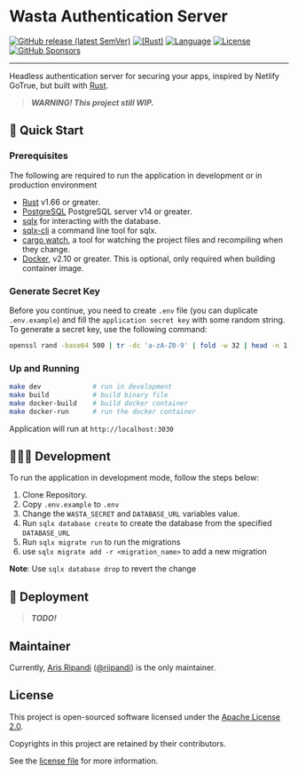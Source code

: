 # Wasta Authentication Server

[![GitHub release (latest SemVer)](https://img.shields.io/github/v/release/riipandi/wasta?logo=deno&style=flat-square)](https://github.com/riipandi/wasta)
[![(Rust)](https://img.shields.io/badge/rust-v1.66-orange.svg?style=flat-square&logo=deno)](https://deno.land)
[![Language](https://img.shields.io/github/languages/top/riipandi/wasta?style=flat-square)](https://github.com/riipandi/wasta)
[![License](https://img.shields.io/github/license/riipandi/wasta?style=flat-square)][choosealicense]
[![GitHub Sponsors](https://img.shields.io/static/v1?color=26B643&label=Sponsor&message=%E2%9D%A4&logo=GitHub&style=flat-square)](https://github.com/sponsors/riipandi)

<hr/>

Headless authentication server for securing your apps, inspired by Netlify GoTrue, but built with [Rust](https://www.rust-lang.org/).

> **_WARNING! This project still WIP._**

## 🏁 Quick Start

### Prerequisites

The following are required to run the application in development or in production environment

-   [Rust](https://www.rust-lang.org/tools/install) v1.66 or greater.
-   [PostgreSQL](https://www.postgresql.org/download/) PostgreSQL server v14 or greater.
-   [sqlx](https://crates.io/crates/sqlx) for interacting with the database.
-   [sqlx-cli](https://crates.io/crates/sqlx-cli) a command line tool for sqlx.
-   [cargo watch](https://crates.io/crates/cargo-watch), a tool for watching the project files and recompiling when they change.
-   [Docker](https://docs.docker.com/engine/install), v2.10 or greater. This is optional, only required when building container image.

### Generate Secret Key

Before you continue, you need to create `.env` file (you can duplicate `.env.example`) and
fill the `application secret key` with some random string. To generate a secret key, use
the following command:

```sh
openssl rand -base64 500 | tr -dc 'a-zA-Z0-9' | fold -w 32 | head -n 1
```

### Up and Running

```sh
make dev             # run in development
make build           # build binary file
make docker-build    # build docker container
make docker-run      # run the docker container
```

Application will run at `http://localhost:3030`

## 🧑🏻‍💻 Development

To run the application in development mode, follow the steps below:

1. Clone Repository.
2. Copy `.env.example` to `.env`
3. Change the `WASTA_SECRET` and `DATABASE_URL` variables value.
4. Run `sqlx database create` to create the database from the specified `DATABASE_URL`
5. Run `sqlx migrate run` to run the migrations
6. use `sqlx migrate add -r <migration_name>` to add a new migration

**Note**: Use `sqlx database drop` to revert the change

## 🚀 Deployment

> **_TODO!_**

## Maintainer

Currently, [Aris Ripandi](htps://ripandis.com) ([@riipandi](https://twitter.com/riipandi)) is the only maintainer.

## License

This project is open-sourced software licensed under the [Apache License 2.0][choosealicense].

Copyrights in this project are retained by their contributors.

See the [license file](./LICENSE) for more information.

[choosealicense]: https://choosealicense.com/licenses/apache-2.0/
